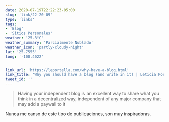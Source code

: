 ```yaml
---
date: 2020-07-19T22:22:23-05:00
slug: 'link/22-20-09'
type: 'links'
tags:
- 'Blog'
- 'Sitios Personales'
weather: '25.8°C'
weather_summary: 'Parcialmente Nublado'
weather_icon: 'partly-cloudy-night'
lat: '25.7555'
long: '-100.4022'


link_url: 'https://leportella.com/why-have-a-blog.html'
link_title: 'Why you should have a blog (and write in it) | Leticia Portella'
tweet_id: ''
---
```

> Having your independent blog is an excellent way to share what you think in a decentralized way, independent of any major company that may add a paywall to it

Nunca me canso de este tipo de publicaciones, son muy inspiradoras.  
